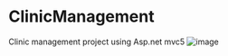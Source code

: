 # ClinicManagement
Clinic management project using Asp.net mvc5
![image](https://user-images.githubusercontent.com/60114729/144076744-2d1e714e-7a75-48b7-b9e4-4327eeb4a9bf.png)

